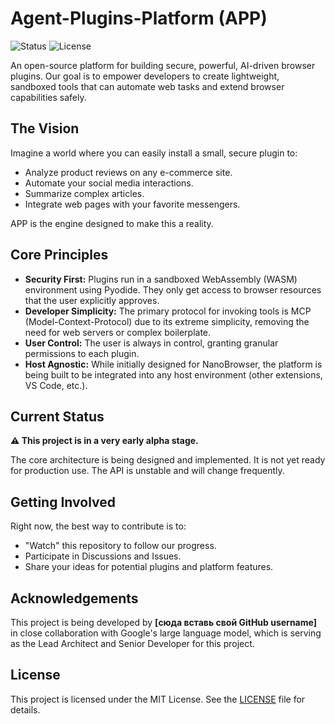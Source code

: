 # Agent-Plugins-Platform (APP)

![Status](https://img.shields.io/badge/status-early%20alpha-red.svg)
![License](https://img.shields.io/badge/license-MIT-blue.svg)

An open-source platform for building secure, powerful, AI-driven browser plugins. Our goal is to empower developers to create lightweight, sandboxed tools that can automate web tasks and extend browser capabilities safely.

## The Vision

Imagine a world where you can easily install a small, secure plugin to:
*   Analyze product reviews on any e-commerce site.
*   Automate your social media interactions.
*   Summarize complex articles.
*   Integrate web pages with your favorite messengers.

APP is the engine designed to make this a reality.

## Core Principles

*   **Security First:** Plugins run in a sandboxed WebAssembly (WASM) environment using Pyodide. They only get access to browser resources that the user explicitly approves.
*   **Developer Simplicity:** The primary protocol for invoking tools is MCP (Model-Context-Protocol) due to its extreme simplicity, removing the need for web servers or complex boilerplate.
*   **User Control:** The user is always in control, granting granular permissions to each plugin.
*   **Host Agnostic:** While initially designed for NanoBrowser, the platform is being built to be integrated into any host environment (other extensions, VS Code, etc.).

## Current Status

**⚠️ This project is in a very early alpha stage.**

The core architecture is being designed and implemented. It is not yet ready for production use. The API is unstable and will change frequently.

## Getting Involved

Right now, the best way to contribute is to:
*   "Watch" this repository to follow our progress.
*   Participate in Discussions and Issues.
*   Share your ideas for potential plugins and platform features.

## Acknowledgements

This project is being developed by **[сюда вставь свой GitHub username]** in close collaboration with Google's large language model, which is serving as the Lead Architect and Senior Developer for this project.

## License

This project is licensed under the MIT License. See the [LICENSE](LICENSE) file for details.
